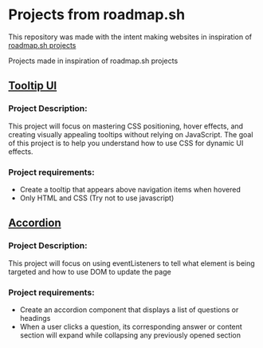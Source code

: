 # Projects from roadmap.sh

This repository was made with the intent making websites in inspiration of [roadmap.sh projects](https://roadmap.sh/projects)

Projects made in inspiration of roadmap.sh projects

## [Tooltip UI](https://roadmap.sh/projects/tooltip-ui)

### Project Description:

This project will focus on mastering CSS positioning, hover effects, and creating visually appealing tooltips without relying on JavaScript.
The goal of this project is to help you understand how to use CSS for dynamic UI effects.

### Project requirements:

- Create a tooltip that appears above navigation items when hovered
- Only HTML and CSS (Try not to use javascript)

## [Accordion](https://roadmap.sh/projects/accordion)

### Project Description:

This project will focus on using eventListeners to tell what element is being targeted and how to use DOM to update the page

### Project requirements:

- Create an accordion component that displays a list of questions or headings
- When a user clicks a question, its corresponding answer or content section will expand while collapsing any previously opened section

